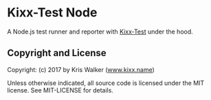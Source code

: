 Kixx-Test Node
==============
A Node.js test runner and reporter with [Kixx-Test](https://github.com/kixxauth/kixx-test) under the hood.

Copyright and License
---------------------
Copyright: (c) 2017 by Kris Walker (www.kixx.name)

Unless otherwise indicated, all source code is licensed under the MIT license. See MIT-LICENSE for details.

